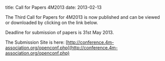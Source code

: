 title: Call for Papers 4M2013
date: 2013-02-13 

The Third Call for Papers for 4M2013 is now published and can be viewed or downloaded by clicking on the link below.
<!--break-->
Deadline for submission of papers is 31st May 2013.

The Submission Site is here: [http://conference.4m-association.org/openconf.php](http://conference.4m-association.org/openconf.php)